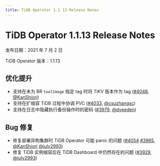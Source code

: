 ```yaml
---
title: TiDB Operator 1.1.13 Release Notes
---
```


# TiDB Operator 1.1.13 Release Notes

发布日期：2021 年 7 月 2 日

TiDB Operator 版本：1.1.13

## 优化提升

- 支持在未为 BR `toolImage` 指定 tag 时将 TiKV 版本作为 tag ([#4048](https://github.com/pingcap/tidb-operator/pull/4048), [@KanShiori](https://github.com/KanShiori))
- 支持在扩缩容 TiDB 过程中协调 PVC ([#4033](https://github.com/pingcap/tidb-operator/pull/4033), [@csuzhangxc](https://github.com/csuzhangxc))
- 支持在日志中隐藏执行备份操作时的密码 ([#3979](https://github.com/pingcap/tidb-operator/pull/3979), [@dveeden](https://github.com/dveeden))

## Bug 修复

- 修复部署异构集群时 TiDB Operator 可能 panic 的问题 ([#4054](https://github.com/pingcap/tidb-operator/pull/4054) [#3965](https://github.com/pingcap/tidb-operator/pull/3965), [@KanShiori](https://github.com/KanShiori) [@july2993](https://github.com/july2993))
- 修复 TiDB 实例缩容后在 TiDB Dashboard 中仍然存在的问题 ([#3929](https://github.com/pingcap/tidb-operator/pull/3929), [@july2993](https://github.com/july2993))
